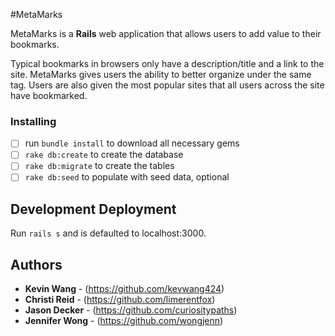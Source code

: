 #MetaMarks

MetaMarks is a **Rails** web application that allows users to add value to their bookmarks.

Typical bookmarks in browsers only have a description/title and a link to the site. MetaMarks gives users the ability to better organize under the same tag. Users are also given the most popular sites that all users across the site have bookmarked.

### Installing

- [ ] run `bundle install` to download all necessary gems
- [ ] `rake db:create` to create the database
- [ ] `rake db:migrate` to create the tables
- [ ] `rake db:seed` to populate with seed data, optional

## Development Deployment

Run `rails s` and is defaulted to localhost:3000.


## Authors

* **Kevin Wang** - (https://github.com/kevwang424)
* **Christi Reid** - (https://github.com/limerentfox)
* **Jason Decker** - (https://github.com/curiositypaths)
* **Jennifer Wong** - (https://github.com/wongjenn)
